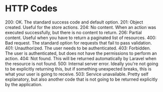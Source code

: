 # HTTP Codes

200: OK. The standard success code and default option.
201: Object created. Useful for the store actions.
204: No content. When an action was executed successfully, but there is no content to return.
206: Partial content. Useful when you have to return a paginated list of resources.
400: Bad request. The standard option for requests that fail to pass validation.
401: Unauthorized. The user needs to be authenticated.
403: Forbidden. The user is authenticated, but does not have the permissions to perform an action.
404: Not found. This will be returned automatically by Laravel when the resource is not found.
500: Internal server error. Ideally you're not going to be explicitly returning this, but if something unexpected breaks, this is what your user is going to receive.
503: Service unavailable. Pretty self explanatory, but also another code that is not going to be returned explicitly by the application.